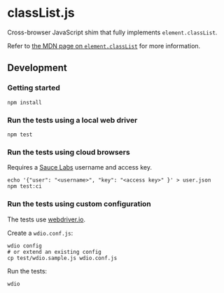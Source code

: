 # classList.js

Cross-browser JavaScript shim that fully implements `element.classList`.

Refer to [the MDN page on `element.classList`][MDN] for more information.

[MDN]: https://developer.mozilla.org/en/DOM/element.classList


## Development

### Getting started

```
npm install
```

### Run the tests using a local web driver

```
npm test
```

### Run the tests using cloud browsers

Requires a [Sauce Labs][] username and access key.

```
echo '{"user": "<username>", "key": "<access key>" }' > user.json
npm test:ci
```

[Sauce Labs]: https://saucelabs.com/

### Run the tests using custom configuration

The tests use [webdriver.io][].

Create a `wdio.conf.js`:

```
wdio config
# or extend an existing config
cp test/wdio.sample.js wdio.conf.js
```

Run the tests:
```
wdio
```

[webdriver.io]: http://webdriver.io/
